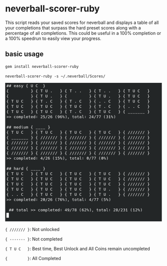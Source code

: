# neverball-scorer-ruby

This script reads your saved scores for neverball and displays a table of all your completions that surpass the hard preset scores along with a percentage of all completions. This could be useful in a 100% completion or a 100% speedrun to easily view your progress.

## basic usage

`gem install neverball-scorer-ruby`

`neverball-scorer-ruby -s ~/.neverball/Scores/`

![Screenshot of neverball-scorer-ruby TUI](/screenshot.png?raw=true "neverball-scorer-ruby TUI")

`{ /////// }`: Not unlocked

`{ ------- }`: Not completed

`{ T U C   }`: Best time, Best Unlock and All Coins remain uncompleted

`{         }`: All Completed
